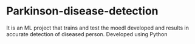 # Parkinson-disease-detection
It is an ML project that trains and test the moedl developed and results in accurate detection of diseased person. Developed using Python
